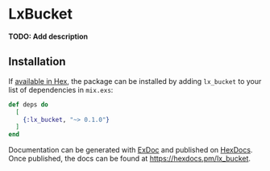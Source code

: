 # LxBucket

**TODO: Add description**

## Installation

If [available in Hex](https://hex.pm/docs/publish), the package can be installed
by adding `lx_bucket` to your list of dependencies in `mix.exs`:

```elixir
def deps do
  [
    {:lx_bucket, "~> 0.1.0"}
  ]
end
```

Documentation can be generated with [ExDoc](https://github.com/elixir-lang/ex_doc)
and published on [HexDocs](https://hexdocs.pm). Once published, the docs can
be found at <https://hexdocs.pm/lx_bucket>.


